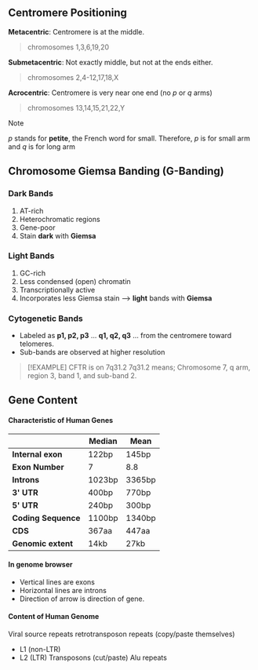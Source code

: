 
## Centromere Positioning

**Metacentric**: Centromere is at the middle.
>chromosomes 1,3,6,19,20

**Submetacentric**: Not exactly middle, but not at the ends either.
> chromosomes 2,4-12,17,18,X

**Acrocentric**: Centromere is very near one end (no *p* or *q* arms)
> chromosomes 13,14,15,21,22,Y

> [!NOTE]
> *p* stands for **petite**, the French word for small.
> Therefore, *p* is for small arm and *q* is for long arm

## Chromosome Giemsa Banding (G-Banding)

### Dark Bands
1. AT-rich
2. Heterochromatic regions
3. Gene-poor
4. Stain **dark** with **Giemsa**
### Light Bands
1. GC-rich
2. Less condensed (open) chromatin
3. Transcriptionally active
4. Incorporates less Giemsa stain --> **light** bands with **Giemsa** 

### Cytogenetic Bands
- Labeled as **p1, p2, p3** ... **q1, q2, q3** ... from the centromere toward telomeres.
- Sub-bands are observed at higher resolution
> [!EXAMPLE]
> CFTR is on 7q31.2
> 7q31.2 means;
> Chromosome 7, q arm, region 3, band 1, and sub-band 2.
 
## Gene Content

#### Characteristic of Human Genes

|  | Median | Mean |
| ---- | ---- | ---- |
| **Internal exon** | 122bp | 145bp |
| **Exon Number** | 7 | 8.8 |
| **Introns** | 1023bp | 3365bp |
| **3' UTR** | 400bp | 770bp |
| **5' UTR** | 240bp | 300bp |
| **Coding Sequence**  | 1100bp | 1340bp |
| **CDS** | 367aa | 447aa |
| **Genomic extent** | 14kb  | 27kb |
#### In genome browser
- Vertical lines are exons
- Horizontal lines are introns
- Direction of arrow is direction of gene.

#### Content of Human Genome
Viral source repeats
retrotransposon repeats (copy/paste themselves)
- L1 (non-LTR)
- L2 (LTR)
Transposons (cut/paste)
Alu repeats
  